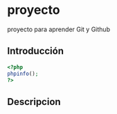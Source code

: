 # proyecto
proyecto para aprender Git y Github

## Introducción

``` php
<?php
phpinfo();
?> 
```

## Descripcion
